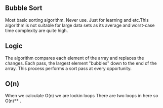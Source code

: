 ## Bubble Sort

Most basic sorting algorithm. Never use. Just for learning and etc.This algorithm is not suitable for large data sets as its average and worst-case time complexity are quite high.

## Logic

The algorithm compares each element of the array and replaces the changes. Each pass, the largest element "bubbles" down to the end of the array. This process performs a sort pass at every opportunity.

## O(n)

When we calculate O(n) we are lookin loops
There are two loops in here so O(n)\*\* .
